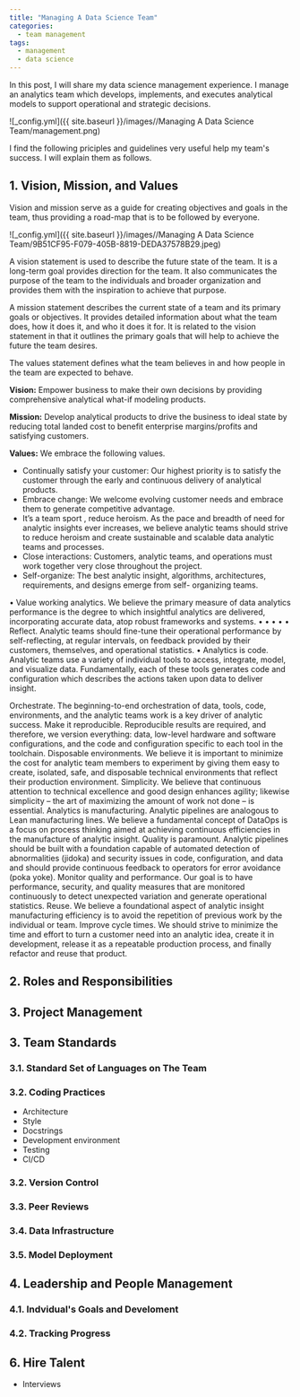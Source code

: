 ```yaml
---
title: "Managing A Data Science Team"
categories:
  - team management
tags:
  - management
  - data science
--- 
```


In this post, I will share my data science management experience. 
I manage an analytics team which 
develops, implements, and executes 
analytical models to support operational and
strategic decisions. 

![_config.yml]({{ site.baseurl }}/images//Managing A Data Science Team/management.png)

I find the following priciples and guidelines very useful help my team's success. 
I will explain them as follows. 

## 1. Vision, Mission, and Values

Vision and mission serve as a guide for creating objectives and goals in the team, 
thus providing a road-map that is to be followed by everyone.

![_config.yml]({{ site.baseurl }}/images//Managing A Data Science Team/9B51CF95-F079-405B-8819-DEDA37578B29.jpeg)

A vision statement is used to describe the future state of the team. 
It is a long-term goal provides direction for the team. 
It also communicates the purpose of the team to the individuals 
and broader organization and provides them with the inspiration to achieve that purpose.

A mission statement describes the current state of a team 
and its primary goals or objectives. 
It provides detailed information about what the team does, how it does it, and who it does it for. 
It is related to the vision statement in that it outlines the primary goals that will help to achieve the future the team desires.

The values statement defines what the team believes in and how people in the team are expected to behave.

**Vision:** Empower business to make their own decisions by providing
comprehensive analytical what-if modeling products.

**Mission:** Develop analytical products to drive the business to ideal state by reducing 
total landed cost to benefit enterprise margins/profits and satisfying customers.

**Values:** We embrace the following values.

- Continually satisfy your customer: Our highest priority is to satisfy the customer through the early and continuous delivery of analytical products.
- Embrace change: We welcome evolving customer needs and embrace them to generate competitive advantage.
- It’s a team sport , reduce heroism. As the pace and breadth of need for analytic insights ever increases, we believe analytic teams should strive to reduce heroism and create sustainable and scalable data analytic teams and processes.
- Close interactions: Customers, analytic teams, and operations must work together very close throughout the project.
- Self-organize: The best analytic insight, algorithms, architectures, requirements, and designs emerge from self- organizing teams.

• Value working analytics. We believe the primary measure of data analytics performance is the degree to which insightful analytics are delivered, incorporating accurate data, atop robust frameworks and systems.
• 
• 
• 
• 
• Reflect. Analytic teams should fine-tune their operational performance by self-reflecting, at regular intervals, on feedback provided by their customers, themselves, and operational statistics.
• Analytics is code. Analytic teams use a variety of individual tools to access, integrate, model, and visualize data. Fundamentally, each of these tools generates code and configuration which describes the actions taken upon data to deliver insight.

Orchestrate. The beginning-to-end orchestration of data, tools, code, environments, and the analytic teams work is a key driver of analytic success.
Make it reproducible. Reproducible results are required, and therefore, we version everything: data, low-level hardware and software configurations, and the code and configuration specific to each tool in the toolchain.
Disposable environments. We believe it is important to minimize the cost for analytic team members to experiment by giving them easy to create, isolated, safe, and disposable technical environments that reflect their production environment.
Simplicity. We believe that continuous attention to technical excellence and good design enhances agility; likewise simplicity – the art of maximizing the amount of work not done – is essential.
Analytics is manufacturing. Analytic pipelines are analogous to Lean manufacturing lines. We believe a fundamental concept of DataOps is a focus on process thinking aimed at achieving continuous efficiencies in the manufacture of analytic insight.
Quality is paramount. Analytic pipelines should be built with a foundation capable of automated detection of abnormalities (jidoka) and security issues in code, configuration, and data and should provide continuous feedback to operators for error avoidance (poka yoke).
Monitor quality and performance. Our goal is to have performance, security, and quality measures that are monitored continuously to detect unexpected variation and generate operational statistics.
Reuse. We believe a foundational aspect of analytic insight manufacturing efficiency is to avoid the repetition of previous work by the individual or team.
Improve cycle times. We should strive to minimize the time and effort to turn a customer need into an analytic idea, create it in development, release it as a repeatable production process, and finally refactor and reuse that product.

## 2. Roles and Responsibilities

## 3. Project Management

## 3. Team Standards

### 3.1. Standard Set of Languages on The Team

### 3.2. Coding Practices

- Architecture
- Style
- Docstrings
- Development environment
- Testing
- CI/CD

### 3.2. Version Control

### 3.3. Peer Reviews

### 3.4. Data Infrastructure

### 3.5. Model Deployment

## 4. Leadership and People Management

### 4.1. Indvidual's Goals and Develoment
### 4.2. Tracking Progress

## 6. Hire Talent

- Interviews

